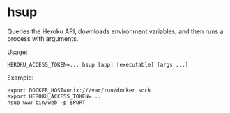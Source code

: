 # hsup

Queries the Heroku API, downloads environment variables, and then runs
a process with arguments.

Usage:

    HEROKU_ACCESS_TOKEN=... hsup [app] [executable] [args ...]

Example:

    export DOCKER_HOST=unix:///var/run/docker.sock
    export HEROKU_ACCESS_TOKEN=...
    hsup www bin/web -p $PORT
